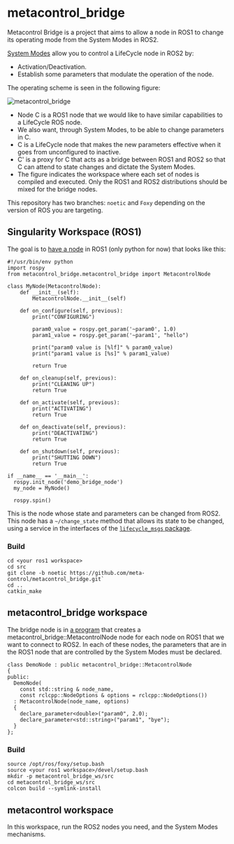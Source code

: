 # metacontrol_bridge

Metacontrol Bridge is a project that aims to allow a node in ROS1 to change its operating mode from the System Modes in ROS2.

[System Modes](https://github.com/micro-ROS/system_modes) allow you to control a LifeCycle node in ROS2 by:
* Activation/Deactivation.
* Establish some parameters that modulate the operation of the node.


The operating scheme is seen in the following figure:

![metacontrol_bridge](https://user-images.githubusercontent.com/3810011/165271381-ce98ed24-fc69-4b22-a1cc-0a3bc687becb.png)


* Node C is a ROS1 node that we would like to have similar capabilities to a LifeCycle ROS node.
* We also want, through System Modes, to be able to change parameters in C.
* C is a LifeCycle node that makes the new parameters effective when it goes from unconfigured to inactive.
* C' is a proxy for C that acts as a bridge between ROS1 and ROS2 so that C can attend to state changes and dictate the System Modes.
* The figure indicates the workspace where each set of nodes is compiled and executed. Only the ROS1 and ROS2 distributions should be mixed for the bridge nodes.

This repository has two branches: `noetic` and `Foxy` depending on the version of ROS you are targeting.

## Singularity Workspace (ROS1)

The goal is to [have a node](https://github.com/meta-control/metacontrol_bridge/blob/noetic/metacontrol_bridge_demo/scripts/demo_node.py) in ROS1 (only python for now) that looks like this:

```
#!/usr/bin/env python
import rospy
from metacontrol_bridge.metacontrol_bridge import MetacontrolNode

class MyNode(MetacontrolNode):
    def __init__(self):
        MetacontrolNode.__init__(self)
    
    def on_configure(self, previous):
        print("CONFIGURING")

        param0_value = rospy.get_param('~param0', 1.0)
        param1_value = rospy.get_param('~param1', "hello")

        print("param0 value is [%lf]" % param0_value)
        print("param1 value is [%s]" % param1_value)

        return True

    def on_cleanup(self, previous):
        print("CLEANING UP")
        return True

    def on_activate(self, previous):
        print("ACTIVATING")
        return True

    def on_deactivate(self, previous):
        print("DEACTIVATING")
        return True

    def on_shutdown(self, previous):
        print("SHUTTING DOWN")
        return True

if __name__ == '__main__':
  rospy.init_node('demo_bridge_node')
  my_node = MyNode()

  rospy.spin()
```

This is the node whose state and parameters can be changed from ROS2. This node has a `~/change_state` method that allows its state to be changed, using a service in the interfaces of the [`lifecycle_msgs` package](https://github.com/meta-control/metacontrol_bridge/tree/noetic/lifecycle_msgs).

### Build

```
cd <your ros1 workspace>
cd src
git clone -b noetic https://github.com/meta-control/metacontrol_bridge.git`
cd ..
catkin_make
```

## metacontrol_bridge workspace

The bridge node is in [a program](https://github.com/meta-control/metacontrol_bridge/blob/foxy/metacontrol_bridge/src/demo_node.cpp) that creates a metacontrol_bridge::MetacontrolNode node for each node on ROS1 that we want to connect to ROS2. In each of these nodes, the parameters that are in the ROS1 node that are controlled by the System Modes must be declared.

```
class DemoNode : public metacontrol_bridge::MetacontrolNode
{
public:
  DemoNode(
    const std::string & node_name,
    const rclcpp::NodeOptions & options = rclcpp::NodeOptions())
  : MetacontrolNode(node_name, options)
  {
    declare_parameter<double>("param0", 2.0);
    declare_parameter<std::string>("param1", "bye");
  }
};
```

### Build

```
source /opt/ros/foxy/setup.bash
source <your ros1 workspace>/devel/setup.bash
mkdir -p metacontrol_bridge_ws/src
cd metacontrol_bridge_ws/src
colcon build --symlink-install
```

## metacontrol workspace

In this workspace, run the ROS2 nodes you need, and the System Modes mechanisms.

